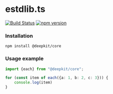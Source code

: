 # estdlib.ts

[![Build Status](https://travis-ci.com/marcj/estdlib.ts.svg?branch=master)](https://travis-ci.com/marcj/estdlib.ts)
[![npm version](https://badge.fury.io/js/%40marcj%2Festdlib.svg)](https://badge.fury.io/js/%40marcj%2Festdlib)

### Installation

```
npm install @deepkit/core
```


### Usage example

```typescript
import {each} from "@deepkit/core";

for (const item of each({a: 1, b: 2, c: 3})) {
    console.log(item)
}
```
